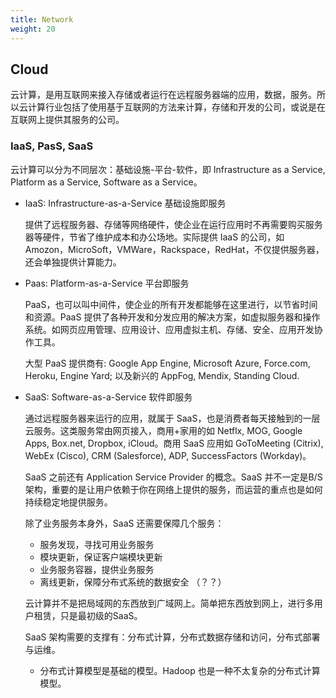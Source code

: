 ```yaml
---
title: Network
weight: 20
---
```


## Cloud

云计算，是用互联网来接入存储或者运行在远程服务器端的应用，数据，服务。所以云计算行业包括了使用基于互联网的方法来计算，存储和开发的公司，或说是在互联网上提供其服务的公司。

### IaaS, PasS, SaaS

云计算可以分为不同层次：基础设施-平台-软件，即 Infrastructure as a Service, Platform as a Service, Software as a Service。

- IaaS: Infrastructure-as-a-Service 基础设施即服务

    提供了远程服务器、存储等网络硬件，使企业在运行应用时不再需要购买服务器等硬件，节省了维护成本和办公场地。实际提供 IaaS 的公司，如 Amozon，MicroSoft，VMWare，Rackspace，RedHat，不仅提供服务器，还会单独提供计算能力。

- Paas: Platform-as-a-Service 平台即服务

    PaaS，也可以叫中间件，使企业的所有开发都能够在这里进行，以节省时间和资源。PaaS 提供了各种开发和分发应用的解决方案，如虚拟服务器和操作系统。如网页应用管理、应用设计、应用虚拟主机、存储、安全、应用开发协作工具。

    大型 PaaS 提供商有: Google App Engine, Microsoft Azure, Force.com, Heroku, Engine Yard; 以及新兴的 AppFog, Mendix, Standing Cloud.

- SaaS: Software-as-a-Service 软件即服务

    通过远程服务器来运行的应用，就属于 SaaS，也是消费者每天接触到的一层云服务。这类服务常由网页接入，商用+家用的如 Netflx, MOG, Google Apps, Box.net, Dropbox, iCloud。商用 SaaS 应用如 GoToMeeting (Citrix), WebEx (Cisco), CRM (Salesforce), ADP, SuccessFactors (Workday)。

    SaaS 之前还有 Application Service Provider 的概念。SaaS 并不一定是B/S架构，重要的是让用户依赖于你在网络上提供的服务，而运营的重点也是如何持续稳定地提供服务。

    除了业务服务本身外，SaaS 还需要保障几个服务：

    - 服务发现，寻找可用业务服务
    - 模块更新，保证客户端模块更新
    - 业务服务容器，提供业务服务
    - 离线更新，保障分布式系统的数据安全 （？？）

    云计算并不是把局域网的东西放到广域网上。简单把东西放到网上，进行多用户租赁，只是最初级的SaaS。
    
    SaaS 架构需要的支撑有：分布式计算，分布式数据存储和访问，分布式部署与运维。

    - 分布式计算模型是基础的模型。Hadoop 也是一种不太复杂的分布式计算模型。

